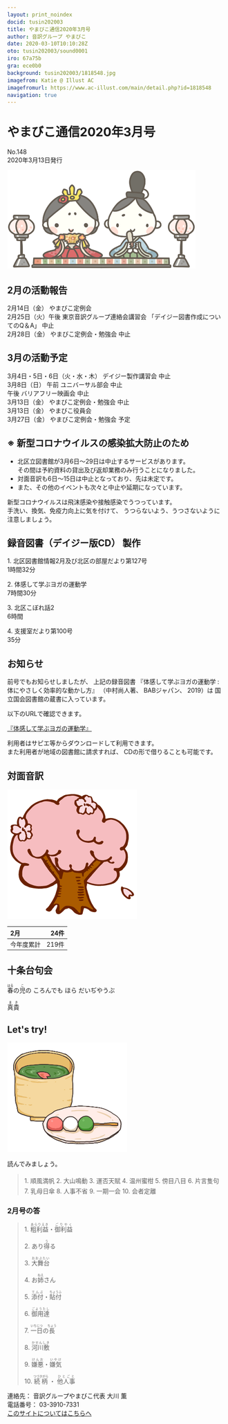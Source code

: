 ```yaml
---
layout: print_noindex
docid: tusin202003
title: やまびこ通信2020年3月号
author: 音訳グループ やまびこ
date: 2020-03-10T10:10:28Z
oto: tusin202003/sound0001
iro: 67a75b
gra: ece0b0
background: tusin202003/1818548.jpg
imagefrom: Katie @ Illust AC
imagefromurl: https://www.ac-illust.com/main/detail.php?id=1818548
navigation: true
---
```

   


# <span data-dur="4.43" data-begin="2.750" id="xmri_0001">やまびこ通信2020年3月号</span>

<span data-dur="2.879" data-begin="7.180" id="xmri_0002">No.148</span>  
<span data-dur="5.237" data-begin="10.059" id="xmri_0003">2020年3月13日発行</span>

<img class="migi" src="media/tusin202003/cut1.png" alt="" />


## <span data-dur="3.525" data-begin="21.013" id="xmri_0006">2月の活動報告</span>

<span data-dur="2.555" data-begin="24.538" id="xmri_0007">2月14日（金）</span>
<span data-dur="2.671" data-begin="27.093" id="xmri_0008">やまびこ定例会</span>  
<span data-dur="3.123" data-begin="29.764" id="xmri_0009">2月25日（火）午後</span>
<span data-dur="3.579" data-begin="32.887" id="xmri_000A">東京音訳グループ連絡会講習会</span>
<span data-dur="3.876" data-begin="36.466" id="xmri_000B">「デイジー図書作成についてのQ＆A」</span>
<span data-dur="2.002" data-begin="40.342" id="xmri_000C">中止</span>  
<span data-dur="2.78" data-begin="42.344" id="xmri_000D">2月28日（金）</span>
<span data-dur="2.885" data-begin="45.124" id="xmri_000E">やまびこ定例会・勉強会</span>
<span data-dur="3.402" data-begin="48.009" id="xmri_000F">中止</span>

## <span data-dur="3.473" data-begin="51.411" id="xmri_0010">3月の活動予定</span>

<span data-dur="5.747" data-begin="54.884" id="xmri_0011">3月4日・5日・6日（火・水・木）</span>
<span data-dur="2.449" data-begin="60.631" id="xmri_0012">デイジー製作講習会</span>
<span data-dur="2.003" data-begin="63.080" id="xmri_0013">中止</span>  
<span data-dur="3.098" data-begin="65.083" id="xmri_0014">3月8日（日） 午前</span>
<span data-dur="1.808" data-begin="68.181" id="xmri_0015">ユニバーサル部会</span>
<span data-dur="2.003" data-begin="69.989" id="xmri_0016">中止</span>  
<span data-dur="0.976" data-begin="71.992" id="xmri_0017">午後</span>
<span data-dur="2.025" data-begin="72.968" id="xmri_0018">バリアフリー映画会</span>
<span data-dur="2.002" data-begin="74.993" id="xmri_0019">中止</span>  
<span data-dur="2.784" data-begin="76.995" id="xmri_001A">3月13日（金）</span>
<span data-dur="3.184" data-begin="79.779" id="xmri_001B">やまびこ定例会・勉強会</span>
<span data-dur="2.003" data-begin="82.963" id="xmri_001C">中止</span>  
<span data-dur="2.783" data-begin="84.966" id="xmri_001D">3月13日（金）</span>
<span data-dur="3.153" data-begin="87.749" id="xmri_001E">やまびこ役員会</span>  
<span data-dur="2.871" data-begin="90.902" id="xmri_001F">3月27日（金）</span>
<span data-dur="2.884" data-begin="93.773" id="xmri_0020">やまびこ定例会・勉強会</span>
<span data-dur="3.364" data-begin="96.657" id="xmri_0021">予定</span>

## <span data-dur="5.373" data-begin="100.021" id="xmri_0022">※ 新型コロナウイルスの感染拡大防止のため</span>

- <span data-dur="7.971" data-begin="105.394" id="xmri_0023">北区立図書館が3月6日～29日は中止するサービスがあります。</span>  
<span data-dur="8.61" data-begin="113.365" id="xmri_0024">その間は予約資料の貸出及び返却業務のみ行うことになりました。</span>
- <span data-dur="5.09" data-begin="121.975" id="xmri_0025">対面音訳も6日～15日は中止となっており、</span><span data-dur="3.994" data-begin="127.065" id="xmri_0026">先は未定です。</span>
- <span data-dur="0.949" data-begin="131.059" id="xmri_0027">また、</span><span data-dur="7.507" data-begin="132.008" id="xmri_0028">その他のイベントも次々と中止や延期になっています。</span>

<span data-dur="7.045" data-begin="139.515" id="xmri_0029">新型コロナウイルスは飛沫感染や接触感染でうつっています。</span>  
<span data-dur="4.085" data-begin="146.560" id="xmri_002A">手洗い、換気、免疫力向上に気を付けて、</span>
<span data-dur="6.007" data-begin="150.645" id="xmri_002B">うつらないよう、うつさないように注意しましょう。</span>

## <span data-dur="5.042" data-begin="156.652" id="xmri_002C">録音図書（デイジー版CD） 製作</span>


<span data-dur="0.942" data-begin="163.406" id="xmri_002E">1.</span>
<span data-dur="6.569" data-begin="164.348" id="xmri_002F">北区図書館情報2月及び北区の部屋だより第127号</span>  
<span data-dur="3.215" data-begin="170.917" id="xmri_0030">1時間32分</span>

<span data-dur="0.72" data-begin="174.132" id="xmri_0031">2.</span>
<span data-dur="3.223" data-begin="174.852" id="xmri_0032">体感して学ぶヨガの運動学</span>  
<span data-dur="3.037" data-begin="178.075" id="xmri_0033">7時間30分</span>

<span data-dur="0.968" data-begin="181.112" id="xmri_0034">3.</span>
<span data-dur="2.351" data-begin="182.080" id="xmri_0035">北区こぼれ話2</span>  
<span data-dur="2.202" data-begin="184.431" id="xmri_0036">6時間</span>

<span data-dur="0.897" data-begin="186.633" id="xmri_0037">4.</span>
<span data-dur="2.749" data-begin="187.530" id="xmri_0038">支援室だより第100号</span>  
<span data-dur="4.032" data-begin="190.279" id="xmri_0039">35分</span>

## <span data-dur="2.417" data-begin="194.311" id="xmri_003A">お知らせ</span>

<span data-dur="2.569" data-begin="196.728" id="xmri_003B">前号でもお知らせしましたが、</span>
<span data-dur="2.085" data-begin="199.297" id="xmri_003C">上記の録音図書</span>
<span data-dur="3.23" data-begin="201.382" id="xmri_003D">『体感して学ぶヨガの運動学 :</span>
<span data-dur="3.502" data-begin="204.612" id="xmri_003E">体にやさしく効率的な動かし方』</span>
<span data-dur="1.808" data-begin="208.114" id="xmri_003F">（中村尚人著、</span>
<span data-dur="1.888" data-begin="209.922" id="xmri_0040">BABジャパン、</span>
<span data-dur="2.143" data-begin="211.810" id="xmri_0041">2019）は</span>
<span data-dur="4.654" data-begin="213.953" id="xmri_0042">国立国会図書館の蔵書に入っています。</span>

<span data-dur="4.973" data-begin="218.607" id="xmri_0043">以下のURLで確認できます。</span>

<a href="https://iss.ndl.go.jp/books/R100000073-I000023273-00" data-dur="6.104" data-begin="223.580" id="xmri_0044">『体感して学ぶヨガの運動学』</a>

<span data-dur="5.877" data-begin="229.684" id="xmri_0045">利用者はサピエ等からダウンロードして利用できます。</span>  
<span data-dur="4.587" data-begin="235.561" id="xmri_0046">また利用者が地域の図書館に請求すれば、</span>
<span data-dur="5.271" data-begin="240.148" id="xmri_0047">CDの形で借りることも可能です。</span>

## <span data-dur="2.864" data-begin="245.419" id="xmri_0048">対面音訳</span>

<img class="migi" src="media/tusin202003/cut2.png" alt="" />


<span data-dur="1.187" data-begin="248.283" id="xmri_0049">2月</span>|<span data-dur="2.557" data-begin="249.470" id="xmri_004A">24件</span>
|:---|---:|
<span data-dur="1.81" data-begin="252.027" id="xmri_004B">今年度累計</span>|<span data-dur="4.231" data-begin="253.837" id="xmri_004C">219件</span>

## <span data-dur="3.628" data-begin="258.068" id="xmri_004D">十条台句会</span>

<span data-dur="12.011" data-begin="261.696" id="xmri_004E"><ruby>春<rt>はる</rt></ruby>の<ruby>児<rt>こ</rt></ruby>の
ころんでも ほら
だいぢやうぶ</span>

<span data-dur="3.148" data-begin="273.707" id="xmri_0054"><ruby>真貴<rt>まき</rt></ruby></span>


## <span data-dur="2.449" data-begin="277.355" id="xmri_0056">Let's try!</span>

<img class="migi" src="media/tusin202003/cut3.png" alt="" />


<span data-dur="3.708" data-begin="279.804" id="xmri_0057">読んでみましょう。</span>


<blockquote markdown="1">
1. <ruby>順風満帆<rt>　　　</rt></ruby>
2. <ruby>大山鳴動<rt>　　　</rt></ruby>
3. <ruby>運否天賦<rt>　　　</rt></ruby>
4. <ruby>温州蜜柑<rt>　　　</rt></ruby>
5. <ruby>傍目八目<rt>　　　</rt></ruby>
6. <ruby>片言隻句<rt>　　　</rt></ruby>
7. <ruby>乳母日傘<rt>　　　</rt></ruby>
8. <ruby>人事不省<rt>　　　</rt></ruby>
9. <ruby>一期一会<rt>　　　</rt></ruby>
10. <ruby>会者定離<rt>　　　</rt></ruby>
</blockquote>
 
 
### <span data-dur="3.116" data-begin="287.559" id="xmri_0059">2月号の答</span>

<blockquote markdown="1">
<span data-dur="0.941" data-begin="290.675" id="xmri_005A">1.</span>
<span data-dur="2.574" data-begin="291.616" id="xmri_005B"><ruby>粗利益<rt>あらりえき</rt></ruby>・<ruby>御利益<rt>ごりやく</rt></ruby></span>

<span data-dur="0.72" data-begin="294.190" id="xmri_005C">2.</span>
<span data-dur="1.606" data-begin="294.910" id="xmri_005D">あり<ruby>得<rt>う</rt></ruby>る</span>

<span data-dur="0.968" data-begin="296.516" id="xmri_005E">3.</span>
<span data-dur="1.71" data-begin="297.484" id="xmri_005F"><ruby>大舞台<rt>おおぶたい</rt></ruby></span>

<span data-dur="0.897" data-begin="299.194" id="xmri_0060">4.</span>
<span data-dur="1.76" data-begin="300.091" id="xmri_0061">お<ruby>姉<rt>ねえ</rt></ruby>さん</span>

<span data-dur="0.776" data-begin="301.851" id="xmri_0062">5.</span>
<span data-dur="2.303" data-begin="302.627" id="xmri_0063"><ruby>添付<rt>てんぷ</rt></ruby>・<ruby>貼付<rt>ちょうふ</rt></ruby></span>

<span data-dur="0.946" data-begin="304.930" id="xmri_0064">6.</span>
<span data-dur="1.953" data-begin="305.876" id="xmri_0065"><ruby>御用達<rt>ごようたし</rt></ruby></span>

<span data-dur="0.918" data-begin="307.829" id="xmri_0066">7.</span>
<span data-dur="2.267" data-begin="308.747" id="xmri_0067"><ruby>一日<rt>いちじつ</rt></ruby>の<ruby>長<rt>ちょう</rt></ruby></span>

<span data-dur="0.949" data-begin="311.014" id="xmri_0068">8.</span>
<span data-dur="1.803" data-begin="311.963" id="xmri_0069"><ruby>河川敷<rt>かせんしき</rt></ruby></span>

<span data-dur="0.897" data-begin="313.766" id="xmri_006A">9.</span>
<span data-dur="2.328" data-begin="314.663" id="xmri_006B"><ruby>嫌悪<rt>けんお</rt></ruby>・<ruby>嫌気<rt>いやけ</rt></ruby></span>

<span data-dur="0.909" data-begin="316.991" id="xmri_006C">10.</span>
<span data-dur="2.652" data-begin="317.900" id="xmri_006D"><ruby>続柄<rt>つづきがら</rt></ruby> ・ <ruby>他人事<rt>ひとごと</rt></ruby></span>

</blockquote>

<span data-dur="1.539" data-begin="320.552" id="xmri_006E">連絡先：</span>
<span data-dur="4.347" data-begin="322.091" id="xmri_006F">音訳グループやまびこ代表 大川 薫</span>  
<span data-dur="1.652" data-begin="326.438" id="xmri_0070">電話番号：</span>
<span data-dur="4.791" data-begin="328.090" id="xmri_0071">03-3910-7331</span>  
<a href="mailto:ymbk2016ml@gmail.com?Subject=やまびこウェブサイトについて" data-dur="6.205" data-begin="332.881" id="xmri_0072">このサイトについてはこちらへ</a>

